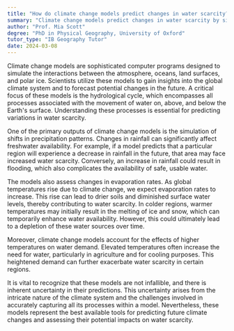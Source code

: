 ```yaml
---
title: "How do climate change models predict changes in water scarcity?"
summary: "Climate change models predict changes in water scarcity by simulating shifts in precipitation, evaporation, and temperature patterns."
author: "Prof. Mia Scott"
degree: "PhD in Physical Geography, University of Oxford"
tutor_type: "IB Geography Tutor"
date: 2024-03-08
---
```


Climate change models are sophisticated computer programs designed to simulate the interactions between the atmosphere, oceans, land surfaces, and polar ice. Scientists utilize these models to gain insights into the global climate system and to forecast potential changes in the future. A critical focus of these models is the hydrological cycle, which encompasses all processes associated with the movement of water on, above, and below the Earth's surface. Understanding these processes is essential for predicting variations in water scarcity.

One of the primary outputs of climate change models is the simulation of shifts in precipitation patterns. Changes in rainfall can significantly affect freshwater availability. For example, if a model predicts that a particular region will experience a decrease in rainfall in the future, that area may face increased water scarcity. Conversely, an increase in rainfall could result in flooding, which also complicates the availability of safe, usable water.

The models also assess changes in evaporation rates. As global temperatures rise due to climate change, we expect evaporation rates to increase. This rise can lead to drier soils and diminished surface water levels, thereby contributing to water scarcity. In colder regions, warmer temperatures may initially result in the melting of ice and snow, which can temporarily enhance water availability. However, this could ultimately lead to a depletion of these water sources over time.

Moreover, climate change models account for the effects of higher temperatures on water demand. Elevated temperatures often increase the need for water, particularly in agriculture and for cooling purposes. This heightened demand can further exacerbate water scarcity in certain regions.

It is vital to recognize that these models are not infallible, and there is inherent uncertainty in their predictions. This uncertainty arises from the intricate nature of the climate system and the challenges involved in accurately capturing all its processes within a model. Nevertheless, these models represent the best available tools for predicting future climate changes and assessing their potential impacts on water scarcity.
    